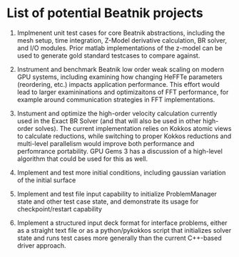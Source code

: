 # List of potential Beatnik projects

1. Implmenent unit test cases for core Beatnik abstractions, including the mesh setup, 
   time integration, Z-Model derivative calculation, BR solver, and I/O modules. Prior matlab
   implementations of the z-model can be used to generate gold standard testcases to compare 
   against.
 
1. Instrument and benchmark Beatnik low order weak scaling on modern GPU systems, including 
   examining how changing HeFFTe parameters (reordering, etc.) impacts application performance.
   This effort would lead to larger examininations and optimizaitons of FFT performance, 
   for example around communication strategies in FFT implementations. 

1. Instument and optimize the high-order velocity calculation currently used in the Exact BR
   Solver (and that will also be used in other high-order solves). The current implementation
   relies on Kokkos atomic views to calculate reductions, while switching to proper Kokkos 
   reductions and multi-level parallelism would improve both performance and perfomrance portability.
   GPU Gems 3 has a discussion of a high-level algorithm that could be used for this as well.

1. Implement and test more initial conditions, including gaussian variation of the initial surface

1. Implement and test file input capability to initialize ProblemManager state and other test case
   state, and demonstrate its usage for checkpoint/restart capability

1. Implement a structured input deck format for interface problems, either as a straight text file
   or as a python/pykokkos script that initializes solver state and runs test cases more generally
   than the current C++-based driver approach.
